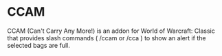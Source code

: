 # CCAM
CCAM (Can't Carry Any More!) is an addon for World of Warcraft: Classic that provides slash commands ( /ccam or /cca ) to show an alert if the selected bags are full.

